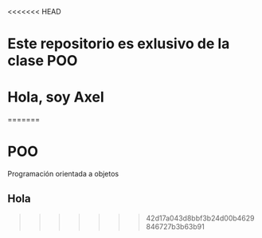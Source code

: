 <<<<<<< HEAD
# Este repositorio es exlusivo de la clase POO

# Hola, soy Axel
=======
# POO
Programación orientada a objetos

## Hola
>>>>>>> 42d17a043d8bbf3b24d00b4629846727b3b63b91
